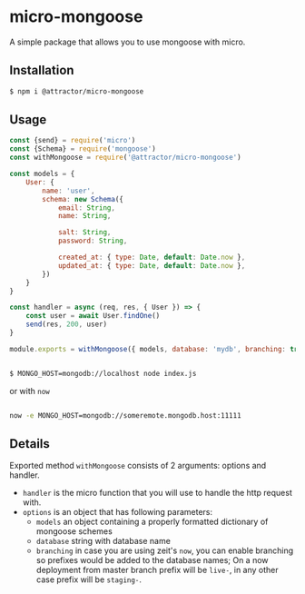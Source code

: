 # micro-mongoose

A simple package that allows you to use mongoose with micro.

## Installation

```sh
$ npm i @attractor/micro-mongoose
```

## Usage

```js
const {send} = require('micro')
const {Schema} = require('mongoose')
const withMongoose = require('@attractor/micro-mongoose')

const models = {
    User: {
        name: 'user',
        schema: new Schema({
            email: String,
            name: String,

            salt: String,
            password: String,

            created_at: { type: Date, default: Date.now },
            updated_at: { type: Date, default: Date.now },
        })
    }
}

const handler = async (req, res, { User }) => {
    const user = await User.findOne()
    send(res, 200, user)
}

module.exports = withMongoose({ models, database: 'mydb', branching: true }, handler)
```

```sh

$ MONGO_HOST=mongodb://localhost node index.js
```

or with `now`

```sh

now -e MONGO_HOST=mongodb://someremote.mongodb.host:11111
```

## Details

Exported method `withMongoose` consists of 2 arguments: options and handler.

 * `handler` is the micro function that you will use to handle the http request with.
 * `options` is an object that has following parameters:
    * `models` an object containing a properly formatted dictionary of mongoose schemes
    * `database` string with database name
    * `branching` in case you are using zeit's `now`, you can enable branching so prefixes would be added to the database names;
        On a now deployment from master branch prefix will be `live-`, in any other case prefix will be `staging-`.
